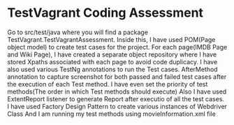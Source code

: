# TestVagrant Coding Assessment

Go to src/test/java where you will find a package TestVagrant.TestVagrantAssessment. Inside this, I have used POM(Page object model) to create test cases for the project. For each page(IMDB Page and Wiki Page), I have created a separate object repository where I have stored Xpaths associated with each page to avoid code duplicacy.
I have also used various TestNg annotations to run the Test cases. AfterMethod annotation to capture screenshot for both passed and failed test cases after the execution of each Test method.
I have even set the priority of test methods(The order in which Test methods should execute)
Also I have used ExtentReport listener to generate Report after executio of all the test cases.
I have used Factory Design Pattern to create various instances of Webdriver Class
And I am running my test methods using movieInformation.xml file

